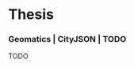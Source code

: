 <!-- images to process -->


<!-- title -->
# Thesis

<!-- subtitle -->
### Geomatics | CityJSON | TODO

<!-- body -->
TODO

<!-- links -->
